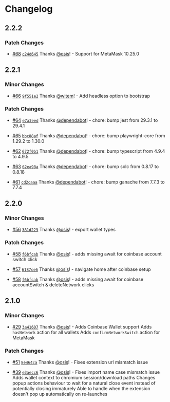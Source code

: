 # Changelog

## 2.2.2

### Patch Changes

- [#68](https://github.com/TenKeyLabs/dappwright/pull/68) [`c24d645`](https://github.com/TenKeyLabs/dappwright/commit/c24d64545545a7af27a8bb3d551219ffdbbc2495) Thanks [@osis](https://github.com/osis)! - Support for MetaMask 10.25.0

## 2.2.1

### Minor Changes

- [#66](https://github.com/TenKeyLabs/dappwright/pull/66) [`9f551e2`](https://github.com/TenKeyLabs/dappwright/commit/9f551e2c7354e86809835357adc5c0314102c783) Thanks [@witem](https://github.com/witem)! - Add headless option to bootstrap

### Patch Changes

- [#64](https://github.com/TenKeyLabs/dappwright/pull/64) [`e7a3eed`](https://github.com/TenKeyLabs/dappwright/commit/e7a3eeda9ce23a9afca96dbd5d82652795809bca) Thanks [@dependabot](https://github.com/apps/dependabot)! - chore: bump jest from 29.3.1 to 29.4.1

- [#65](https://github.com/TenKeyLabs/dappwright/pull/65) [`bbc88af`](https://github.com/TenKeyLabs/dappwright/commit/bbc88af5c68b9755e963868cf99f55a2f0ff1a04) Thanks [@dependabot](https://github.com/apps/dependabot)! - chore: bump playwright-core from 1.29.2 to 1.30.0

- [#62](https://github.com/TenKeyLabs/dappwright/pull/62) [`672f0b1`](https://github.com/TenKeyLabs/dappwright/commit/672f0b19ad8c79055ae4f40eb2df3ccf8476aa9c) Thanks [@dependabot](https://github.com/apps/dependabot)! - chore: bump typescript from 4.9.4 to 4.9.5

- [#63](https://github.com/TenKeyLabs/dappwright/pull/63) [`62ea98a`](https://github.com/TenKeyLabs/dappwright/commit/62ea98a1406e41648f2d477f343e769cd42aaf51) Thanks [@dependabot](https://github.com/apps/dependabot)! - chore: bump solc from 0.8.17 to 0.8.18

- [#61](https://github.com/TenKeyLabs/dappwright/pull/61) [`cd2caaa`](https://github.com/TenKeyLabs/dappwright/commit/cd2caaab84ef0636542d15b47e25cc021fe25592) Thanks [@dependabot](https://github.com/apps/dependabot)! - chore: bump ganache from 7.7.3 to 7.7.4

## 2.2.0

### Minor Changes

- [#56](https://github.com/TenKeyLabs/dappwright/pull/56) [`381d229`](https://github.com/TenKeyLabs/dappwright/commit/381d22910755a87dfd66df18f38bc2b26883833f) Thanks [@osis](https://github.com/osis)! - export wallet types

### Patch Changes

- [#58](https://github.com/TenKeyLabs/dappwright/pull/58) [`f6bfcab`](https://github.com/TenKeyLabs/dappwright/commit/f6bfcab42eb738ba2b3028db51648ba4affa79a2) Thanks [@osis](https://github.com/osis)! - adds missing await for coinbase account switch click

- [#57](https://github.com/TenKeyLabs/dappwright/pull/57) [`6187ce6`](https://github.com/TenKeyLabs/dappwright/commit/6187ce61e3bb654cf60463c8115c998b9e7de3f0) Thanks [@osis](https://github.com/osis)! - navigate home after coinbase setup

- [#58](https://github.com/TenKeyLabs/dappwright/pull/58) [`f6bfcab`](https://github.com/TenKeyLabs/dappwright/commit/f6bfcab42eb738ba2b3028db51648ba4affa79a2) Thanks [@osis](https://github.com/osis)! - adds missing await for coinbase accountSwitch & deleteNetwork clicks

## 2.1.0

### Minor Changes

- [#29](https://github.com/TenKeyLabs/dappwright/pull/29) [`3a41607`](https://github.com/TenKeyLabs/dappwright/commit/3a4160702861fbf8efa90baad5e416e0c131c190) Thanks [@osis](https://github.com/osis)! - Adds Coinbase Wallet support
  Adds `hasNetwork` action for all wallets
  Adds `confirmNetworkSwitch` action for MetaMask

### Patch Changes

- [#51](https://github.com/TenKeyLabs/dappwright/pull/51) [`8e464ca`](https://github.com/TenKeyLabs/dappwright/commit/8e464cac16609aeb679cc2e8aaf61720e8ac5c3e) Thanks [@osis](https://github.com/osis)! - Fixes extension url mismatch issue

- [#39](https://github.com/TenKeyLabs/dappwright/pull/39) [`e3aecc6`](https://github.com/TenKeyLabs/dappwright/commit/e3aecc61853fb652a590842b4feda51f58f8a08a) Thanks [@osis](https://github.com/osis)! - Fixes import name case mismatch issue
  Adds wallet context to chromium session/download paths
  Changes popup actions behaviour to wait for a natural close event instead of potentially closing immaturely
  Able to handle when the extension doesn't pop up automatically on re-launches

